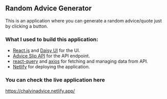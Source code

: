 ## Random Advice Generator

This is an application where you can generate a random advice/quote just by clicking a button.

### What I used to build this application:

- [React.js](https://beta.reactjs.org/) and [Daisy UI](https://daisyui.com/) for the UI.
- [Advice Slip API](https://api.adviceslip.com/) for the API endpoint.
- [react-query](https://react-query.tanstack.com/) and [axios](https://axios-http.com/) for fetching and managing data from API.
- [Netlify](https://www.netlify.com/) for deploying the application.

### You can check the live application here

https://chalvinadvice.netlify.app/
